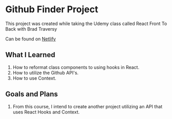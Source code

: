 # Github Finder Project

This project was created while taking the Udemy class called React Front To Back with Brad Traversy

Can be found on [Netlify](www.hanmichael.com)

## What I Learned

1. How to reformat class components to using hooks in React.
2. How to utilize the Github API's.
3. How to use Context.

## Goals and Plans

1. From this course, I intend to create another project utilizing an API that uses React Hooks and Context.

